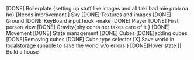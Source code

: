 [DONE] Boilerplate
{setting up stuff like images and all taki bad mie prob na ho}
[Needs improvement ] Sky
[DONE] Textures and images
[DONE] Ground
[DONE]KeyBoard input hook -make
[DONE] Player
[DONE] First person view
[DONE] Gravity{phy container takes care of it }
[DONE] Movement
[DONE] State management
[DONE] Cubes
[DONE]adding cubes
[DONE]Removing cubes
[DONE] Cube type selector
[X] Save world in localstorage
{unable to save the world w/o errors
}
[DONE]Hover state
[] Build a house
